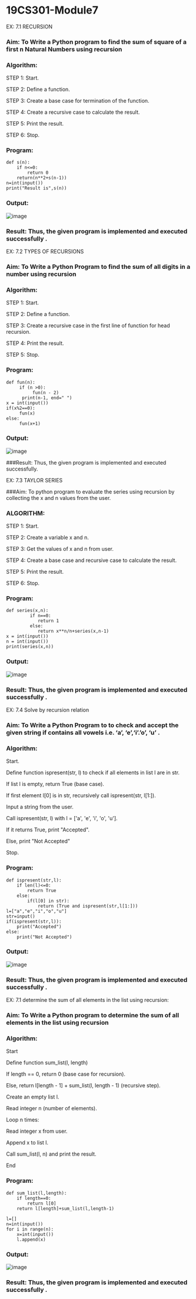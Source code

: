 # 19CS301-Module7
EX: 7.1 RECURSION
### Aim: To Write a Python program to find the sum of square of a first n Natural Numbers using recursion

### Algorithm:
STEP 1: Start.

STEP 2: Define a function.

STEP 3: Create a base case for termination of the function.

STEP 4: Create a recursive case to calculate the result.

STEP 5: Print the result. 

STEP 6: Stop.

### Program:
```
def s(n):
    if n<=0:
        return 0
    return(n**2+s(n-1))
n=int(input())
print("Result is",s(n))
```
### Output:
![image](https://github.com/gokulkrishnan2005/19CS301-Module7/blob/main/24.png)

### Result: Thus, the given program is implemented and executed successfully .
 

EX: 7.2 TYPES OF RECURSIONS
### Aim: To Write a Python Program to find the sum of all digits in a number using recursion
### Algorithm:
STEP 1: Start.

STEP 2: Define a function.

STEP 3: Create a recursive case in the first line of function for head recursion.

STEP 4: Print the result.

STEP 5: Stop.
### Program:
```
def fun(n):
     if (n >0):
          fun(n - 2)
      print(n-1, end=" ")
x = int(input())
if(x%2==0):
     fun(x)
else:
     fun(x+1)

```
### Output:
![image](https://github.com/user-attachments/assets/c4d6416f-d333-49c1-9dd5-0f774cdabb03)

###Result: Thus, the given program is implemented and executed successfully.
 


EX: 7.3 TAYLOR SERIES

###Aim: To python program to evaluate the series using recursion by collecting the x and n values from the user.
### ALGORITHM:
STEP 1: Start.

STEP 2: Create a variable x and n.

STEP 3: Get the values of x and n from user.

STEP 4: Create a base case and recursive case to calculate the result.

STEP 5: Print the result.

STEP 6: Stop.
### Program:
```
def series(x,n):
         if n==0:
            return 1
         else:
            return x**n/n+series(x,n-1)
x = int(input())
n = int(input())
print(series(x,n))
```
### Output:
![image](https://github.com/user-attachments/assets/1d00b1a4-cecb-466f-8593-805f00d27461)

 
### Result: Thus, the given program is implemented and executed successfully .
 

EX: 7.4 Solve by recursion relation

### Aim: To Write a Python Program to to check and accept the given string if contains all vowels i.e. ‘a’, ‘e’,‘i’.’o’, ‘u’ .

### Algorithm:
 Start.

Define function ispresent(str, l) to check if all elements in list l are in str.

If list l is empty, return True (base case).

If first element l[0] is in str, recursively call ispresent(str, l[1:]).

Input a string from the user.

Call ispresent(str, l) with l = ['a', 'e', 'i', 'o', 'u'].

If it returns True, print "Accepted".

Else, print "Not Accepted"

Stop.

### Program:
```
def ispresent(str,l):
    if len(l)<=0:
        return True
    else:
        if(l[0] in str):
    	    return (True and ispresent(str,l[1:]))
l=["a","e","i","o","u"]
str=input()
if(ispresent(str,l)):
	print("Accepted")
else:
	print("Not Accepted")

```
### Output:
![image](https://github.com/gokulkrishnan2005/19CS301-Module7/blob/main/25.png)

### Result: Thus, the given program is implemented and executed successfully .

EX: 7.1   determine the sum of all elements in the list using recursion:
### Aim: To Write a Python program to  determine the sum of all elements in the list using recursion

### Algorithm:

Start

Define function sum_list(l, length)

If length == 0, return 0 (base case for recursion).

Else, return l[length - 1] + sum_list(l, length - 1) (recursive step).

Create an empty list l.

Read integer n (number of elements).

Loop n times:

Read integer x from user.

Append x to list l.

Call sum_list(l, n) and print the result.

End

### Program:
```
def sum_list(l,length):
    if length==0:
        return l[0]
    return l[length]+sum_list(l,length-1)
    
l=[]
n=int(input())
for i in range(n):
    x=int(input())
    l.append(x)
```
### Output:
![image](https://github.com/gokulkrishnan2005/19CS301-Module7/blob/main/m7n.png)

### Result: Thus, the given program is implemented and executed successfully .
 

